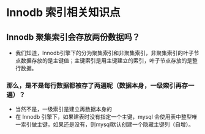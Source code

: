 # Innodb 索引相关知识点

## Innodb 聚集索引会存放两份数据吗？
* 我们知道，Innodb引擎下的分为聚集索引和非聚集索引，非聚集索引的叶子节点数据存放的是主键值；主键索引是用主键建立的索引，叶子节点存放的是整行数据。

### 那么，是不是每行数据都被存了两遍呢（数据本身，一级索引再存一遍）？
* 当然不是，一级索引是建立再数据本身的
* 在 Innodb 引擎下，如果建表时没有指定一个主键，mysql 会使用表中整型唯一索引做主键，如果还是没有，则mysql默认创建一个隐藏主键列（自增）。